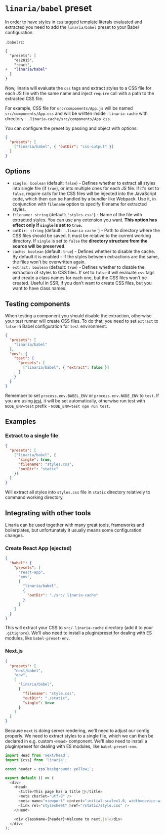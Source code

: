# `linaria/babel` preset

In order to have styles in `css` tagged template literals evaluated and extracted you need to add the `linaria/babel` preset to your Babel configuration.

`.babelrc`:

```diff
{
  "presets": [
    "es2015",
    "react",
+   "linaria/babel"
  ]
}
```

Now, linaria will evaluate the `css` tags and extract styles to a CSS file for each JS file with the same name and inject `require` call with a path to the extracted CSS file.

For example, CSS file for `src/components/App.js` will be named `src/components/App.css` and will be written inside `.linaria-cache` with directory - `.linaria-cache/src/components/App.css`.

You can configure the preset by passing and object with options:

```json
{
  "presets": [
    ["linaria/babel", { "outDir": "css-output" }]
  ]
}
```

## Options

* `single: boolean` (default: `false`) - Defines whether to extract all styles into single file (if `true`), or into multiple ones for each JS file. If it's set to `false`, require calls for the CSS files will be injected into the JavaScript code, which then can be handled by a bundler like Webpack. Use it, in conjunction with `filename` option to specify filename for extracted styles.
* `filename: string` (default: `'styles.css'`) - Name of the file with extracted styles. You can use any extension you want. __This option has effect only if `single` is set to `true`.__
* `outDir: string` (default: `'.linaria-cache'`) - Path to directory where the CSS files should be saved. It must be relative to the current working directory. If `single` is set to `false` the __directory structure from the source will be preserved__.
* `cache: boolean` (default: `true`) - Defines whether to disable the cache. By default it is enabled - if the styles between extractions are the same, the files won't be overwritten again.
* `extract: boolean` (default: `true`) - Defines whether to disable the extraction of styles to CSS files. If set to `false` it will evaluate `css` tags and create a class names for each one, but the CSS files won't be created. Useful in SSR, if you don't want to create CSS files, but you want to have class names.

## Testing components

When testing a component you should disable the extraction, otherwise your test runner will create CSS files.
To do that,  you need to set `extract` to `false` in Babel configuration for `test` environment:

```json
{
  "presets": [
    "linaria/babel"
  ],
  "env": {
    "test": {
      "presets": [
        ["linaria/babel", { "extract": false }]
      ]
    }
  }
}
```

Remember to set `process.env.BABEL_ENV` or `process.env.NODE_ENV` to `test`. If you are using [jest](https://facebook.github.io/jest/), it will be set automatically, otherwise run test with `NODE_ENV=test` prefix - `NODE_ENV=test npm run test`.

## Examples

### Extract to a single file

```json
{
  "presets": [
    ["linaria/babel", {
      "single": true,
      "filename": "styles.css",
      "outDir": "static"
    }]
  ]
}
```

Will extract all styles into `styles.css` file in `static` directory relatively to command working directory.

## Integrating with other tools

Linaria can be used together with many great tools, frameworks and boilerplates, but unfortunately it usually means some configuration changes.

### Create React App (ejected)

```json
{
  "babel": {
    "presets": [
      "react-app",
      "env",
      [
        "linaria/babel",
        {
          "outDir": "./src/.linaria-cache"
        }
      ]
    ]
  }
}
```

This will extract your CSS to `src/.linaria-cache` directory (add it to your `.gitignore`). We'll also need to install a plugin/preset for dealing with ES modules, like `babel-preset-env`.

### Next.js

```json
{
  "presets": [
    "next/babel",
    "env",
    [
      "linaria/babel",
      {
        "filename": "style.css",
        "outDir": "./static",
        "single": true
      }
    ]
  ]
}
```

Because `next` is doing server rendering, we'll need to adjust our config properly. We need to extract styles to a single file, which we can then be declared in e.g. custom `<Head>` component. We'll also need to install a plugin/preset for dealing with ES modules, like `babel-preset-env`.

```js
import Head from 'next/head';
import {css} from 'linaria';

const header = css`background: yellow;`;

export default () => (
  <div>
    <Head>
      <title>This page has a title 🤔</title>
      <meta charSet="utf-8" />
      <meta name="viewport" content="initial-scale=1.0, width=device-width" />
      <link rel="stylesheet" href="/static/style.css" />
    </Head>

    <div className={header}>Welcome to next.js!</div>
  </div>
);
```
